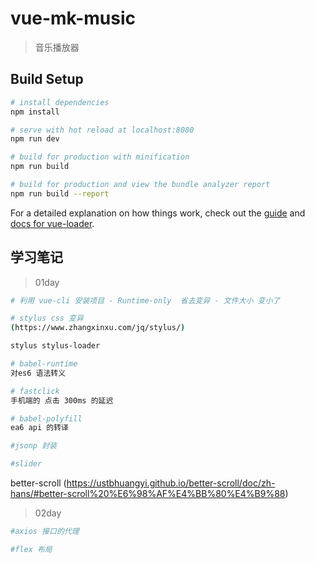 # vue-mk-music

> 音乐播放器

## Build Setup

``` bash
# install dependencies
npm install

# serve with hot reload at localhost:8080
npm run dev

# build for production with minification
npm run build

# build for production and view the bundle analyzer report
npm run build --report
```

For a detailed explanation on how things work, check out the [guide](http://vuejs-templates.github.io/webpack/) and [docs for vue-loader](http://vuejs.github.io/vue-loader).

## 学习笔记

> 01day

``` bash
# 利用 vue-cli 安装项目 - Runtime-only  省去变异 - 文件大小 变小了

# stylus css 变异
(https://www.zhangxinxu.com/jq/stylus/)

stylus stylus-loader

# babel-runtime 
对es6 语法转义

# fastclick
手机端的 点击 300ms 的延迟

# babel-polyfill
ea6 api 的转译

#jsonp 封装

#slider 
```
better-scroll
(https://ustbhuangyi.github.io/better-scroll/doc/zh-hans/#better-scroll%20%E6%98%AF%E4%BB%80%E4%B9%88)

> 02day

``` bash
#axios 接口的代理

#flex 布局



